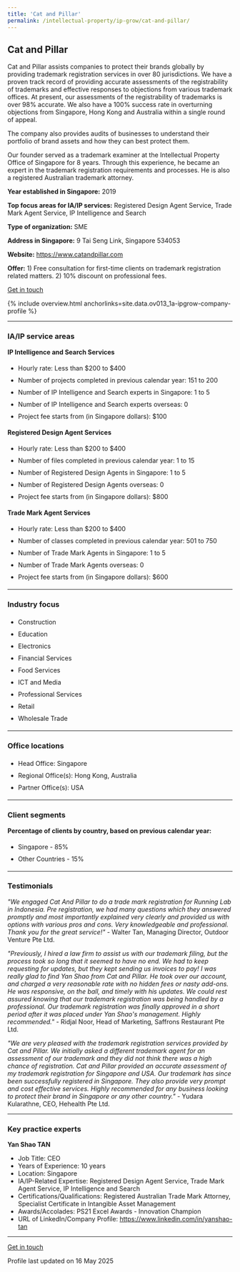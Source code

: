 ```yaml
---
title: 'Cat and Pillar'
permalink: /intellectual-property/ip-grow/cat-and-pillar/
---
```


## Cat and Pillar

Cat and Pillar assists companies to protect their brands globally by providing trademark registration services in over 80 jurisdictions. We have a proven track record of providing accurate assessments of the registrability of trademarks and effective responses to objections from various trademark offices. At present, our assessments of the registrability of trademarks is over 98% accurate. We also have a 100% success rate in overturning objections from Singapore, Hong Kong and Australia within a single round of appeal. 

The company also provides audits of businesses to understand their portfolio of brand assets and how they can best protect them.

Our founder served as a trademark examiner at the Intellectual Property Office of Singapore for 8 years. Through this experience, he became an expert in the trademark registration requirements and processes. He is also a registered Australian trademark attorney.

<b>Year established in Singapore:</b> 2019

<b>Top focus areas for IA/IP services:</b> Registered Design Agent Service, Trade Mark Agent Service, IP Intelligence and Search

<b>Type of organization:</b> SME

<b>Address in Singapore:</b> 9 Tai Seng Link, Singapore 534053

<b>Website:</b> <a href='https://www.catandpillar.com'>https://www.catandpillar.com</a>

<b>Offer:</b> 1) Free consultation for first-time clients on trademark registration related matters. 2) 10% discount on professional fees.

<a class='btn' href='https://form.gov.sg/67ce7ade76d42d8bdd537da6' target='_blank' rel='noopener'>Get in touch</a>

{% include overview.html anchorlinks=site.data.ov013_1a-ipgrow-company-profile %}

---
<a name='ip-related-service-areas'></a>
### IA/IP service areas

**IP Intelligence and Search Services**

<ul>
<li style='line-height: 27px; margin: 0px 0px !important'>Hourly rate:  Less than $200 to $400</li>
<li style='line-height: 27px; margin: 0px 0px !important'>Number of projects completed in previous calendar year: 151 to 200</li>
<li style='line-height: 27px; margin: 0px 0px !important'>Number of IP Intelligence and Search experts in Singapore: 1 to 5</li>
<li style='line-height: 27px; margin: 0px 0px !important'>Number of IP Intelligence and Search experts overseas: 0</li>
<li style='line-height: 27px; margin: 0px 0px !important'>Project fee starts from (in Singapore dollars):  $100</li>
</ul>

**Registered Design Agent Services**

<ul>
<li style='line-height: 27px; margin: 0px 0px !important'>Hourly rate: Less than $200 to $400</li>
<li style='line-height: 27px; margin: 0px 0px !important'>Number of files completed in previous calendar year: 1 to 15</li>
<li style='line-height: 27px; margin: 0px 0px !important'>Number of Registered Design Agents in Singapore: 1 to 5</li>
<li style='line-height: 27px; margin: 0px 0px !important'>Number of Registered Design Agents overseas: 0</li>
<li style='line-height: 27px; margin: 0px 0px !important'>Project fee starts from (in Singapore dollars): $800</li>
</ul>

**Trade Mark Agent Services**

<ul>
<li style='line-height: 27px; margin: 0px 0px !important'>Hourly rate:  Less than $200 to $400</li>
<li style='line-height: 27px; margin: 0px 0px !important'>Number of classes completed in previous calendar year: 501 to 750</li>
<li style='line-height: 27px; margin: 0px 0px !important'>Number of Trade Mark Agents in Singapore: 1 to 5</li>
<li style='line-height: 27px; margin: 0px 0px !important'>Number of Trade Mark Agents overseas: 0</li>
<li style='line-height: 27px; margin: 0px 0px !important'>Project fee starts from (in Singapore dollars):  $600</li>
</ul>

---
<a name='industry-focus'></a>
### Industry focus

<ul><li style='line-height: 27px; margin: 0px 0px !important'> Construction</li><li style='line-height: 27px; margin: 0px 0px !important'>Education</li><li style='line-height: 27px; margin: 0px 0px !important'>Electronics</li><li style='line-height: 27px; margin: 0px 0px !important'>Financial Services</li><li style='line-height: 27px; margin: 0px 0px !important'>Food Services</li><li style='line-height: 27px; margin: 0px 0px !important'>ICT and Media</li><li style='line-height: 27px; margin: 0px 0px !important'>Professional Services</li><li style='line-height: 27px; margin: 0px 0px !important'>Retail</li><li style='line-height: 27px; margin: 0px 0px !important'>Wholesale Trade</li></ul>

---
<a name='office-locations'></a>
### Office locations

<ul><li style='line-height: 27px; margin: 0px 0px !important'> Head Office: Singapore</li><li style='line-height: 27px; margin: 0px 0px !important'>Regional Office(s): Hong Kong, Australia</li><li style='line-height: 27px; margin: 0px 0px !important'>Partner Office(s): USA</li></ul>

---
<a name='client-segments'></a>
### Client segments

**Percentage of clients by country, based on previous calendar year:**

<ul><li style='line-height: 27px; margin: 0px 0px !important'> Singapore - 85%	</li><li style='line-height: 27px; margin: 0px 0px !important'>Other Countries - 15%</li></ul>

---
<a name='testimonials'></a>
### Testimonials

*"We engaged Cat And Pillar to do a trade mark registration for Running Lab in Indonesia. Pre registration, we had many questions which they answered promptly and most importantly explained very clearly and provided us with options with various pros and cons. Very knowledgeable and professional. Thank you for the great service!"* - Walter Tan, Managing Director, Outdoor Venture Pte Ltd.

*"Previously, I hired a law firm to assist us with our trademark filing, but the process took so long that it seemed to have no end. We had to keep requesting for updates, but they kept sending us invoices to pay! I was really glad to find Yan Shao from Cat and Pillar. He took over our account, and charged a very reasonable rate with no hidden fees or nasty add-ons. He was responsive, on the ball, and timely with his updates. We could rest assured knowing that our trademark registration was being handled by a professional. Our trademark registration was finally approved in a short period after it was placed under Yan Shao's management. Highly recommended."* - Ridjal Noor, Head of Marketing, Saffrons Restaurant Pte Ltd.

*"We are very pleased with the trademark registration services provided by Cat and Pillar. We initially asked a different trademark agent for an assessment of our trademark and they did not think there was a high chance of registration. Cat and Pillar provided an accurate assessment of my trademark registration for Singapore and USA. Our trademark has since been successfully registered in Singapore. They also provide very prompt and cost effective services. Highly recommended for any business looking to protect their brand in Singapore or any other country."* - Yudara Kularathne, CEO, Hehealth  Pte Ltd.



---
<a name='key-practice-experts'></a>
### Key practice experts

**Yan Shao TAN**

- Job Title: CEO
- Years of Experience: 10 years
- Location: Singapore
- IA/IP-Related Expertise: Registered Design Agent Service, Trade Mark Agent Service, IP Intelligence and Search
- Certifications/Qualifications: Registered Australian Trade Mark Attorney, Specialist Certificate in Intangible Asset Management 
- Awards/Accolades: PS21 Excel Awards - Innovation Champion
- URL of LinkedIn/Company Profile: <a href="https://www.linkedin.com/in/yanshao-tan" target="_blank" rel="noopener">https://www.linkedin.com/in/yanshao-tan</a>



---
<p>
<a class='btn' href='https://form.gov.sg/67ce7ade76d42d8bdd537da6' target='_blank' rel='noopener'>Get in touch</a>
</p>
Profile last updated on 16 May 2025
